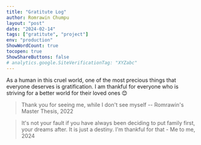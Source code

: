 ```yaml
---
title: "Gratitute Log"
author: Romrawin Chumpu
layout: "post"
date: "2024-02-14"
tags: ["gratitute", "project"]
env: "production"
ShowWordCount: true
tocopen: true
ShowShareButtons: false
# analytics.google.SiteVerificationTag: "XYZabc"
---
```


As a human in this cruel world, one of the most precious things that everyone deserves is gratification. I am thankful for everyone who is striving for a better world for their loved ones 😊

> Thank you for seeing me, while I don't see myself -- Romrawin's Master Thesis, 2022

> It's not your fault if you have always been deciding to put family first, your dreams after. It is just a destiny. I'm thankful for that - Me to me, 2024
